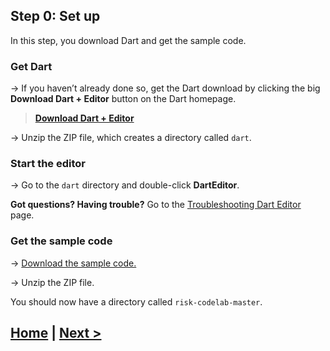 ## Step 0: Set up

In this step, you download Dart and get the sample code.


### Get Dart

&rarr; If you haven’t already done so, get the Dart download
by clicking the big **Download Dart + Editor**
button on the Dart homepage.

> **<a href="http://www.dartlang.org" target="_blank">Download Dart + Editor</a>**

&rarr; Unzip the ZIP file, which creates a directory called `dart`.


### Start the editor

&rarr; Go to the `dart` directory and double-click **DartEditor**.

**Got questions? Having trouble?** Go to the
[Troubleshooting Dart Editor](https://www.dartlang.org/tools/editor/troubleshoot.html) page.


###  Get the sample code

&rarr; [Download the sample code.](https://github.com/dartlangfr/risk-codelab/archive/master.zip)

&rarr; Unzip the ZIP file.

You should now have a directory called `risk-codelab-master`.


## [Home](../README.md) | [Next >](step-1.md)
